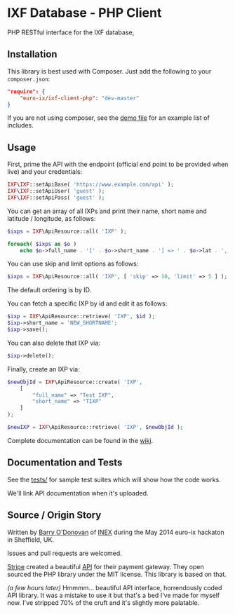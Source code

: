 # IXF Database - PHP Client

PHP RESTful interface for the IXF database,

## Installation

This library is best used with Composer. Just add the following to
your `composer.json`:

```json
"require": {
    "euro-ix/ixf-client-php": "dev-master"
}
```

If you are not using composer, see the [demo file](https://github.com/euro-ix/ixf-client-php/blob/master/demo/demo.php)
for an example list of includes.

## Usage

First, prime the API with the endpoint (official end point to be provided when live) and your credentials:

```php
IXF\IXF::setApiBase( 'https://www.example.com/api' );
IXF\IXF::setApiUser( 'guest' );
IXF\IXF::setApiPass( 'guest' );
```

You can get an array of all IXPs and print their name, short name and latitude / longitude,
as follows:

```php
$ixps = IXF\ApiResource::all( 'IXP' );

foreach( $ixps as $o )
    echo $o->full_name . '[' . $o->short_name . '] => ' . $o->lat . ', ' . $o->lon . "\n";
```

You can use skip and limit options as follows:

```php
$ixps = IXF\ApiResource::all( 'IXP', [ 'skip' => 10, 'limit' => 5 ] );
```

The default ordering is by ID.

You can fetch a specific IXP by id and edit it as follows:

```php
$ixp = IXF\ApiResource::retrieve( 'IXP', $id );
$ixp->short_name = 'NEW_SHORTNAME';
$ixp->save();
```

You can also delete that IXP via:

```php
$ixp->delete();
```

Finally, create an IXP via:

```php
$newObjId = IXF\ApiResource::create( 'IXP',
    [
        "full_name" => "Test IXP",
        "short_name" => "TIXP"
    ]
);

$newIXP = IXF\ApiResource::retrieve( 'IXP', $newObjId );
```

Complete documentation can be found in the [wiki](https://github.com/euro-ix/ixf-client-php/wiki).


## Documentation and Tests

See the [tests/](https://github.com/euro-ix/ixf-client-php/blob/master/tests)
for sample test suites which will show how the code works.

We'll link API documentation when it's uploaded.

## Source / Origin Story

Written by [Barry O'Donovan](https://github.com/barryo) of [INEX](https://www.inex.ie/) during
the May 2014 euro-ix hackaton in Sheffield, UK.

Issues and pull requests are welcomed.

[Stripe](https://stripe.com/) created  a beautiful [API](https://stripe.com/docs/api/php)
for their payment gateway. They open sourced the PHP library under the
MIT license. This library is based on that.

*(a few hours later)* Hmmmm... beautiful API interface, horrendously coded
API library. It was a mistake to use it but that's a bed I've made for
myself now. I've stripped 70% of the cruft and it's slightly more palatable.
